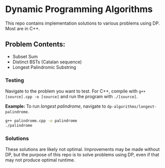 #  Dynamic Programming Algorithms

This repo contains implementation solutions to various problems using DP. Most are in C++.

## Problem Contents:

- Subset Sum
- Distinct BSTs (Catalan sequence)
- Longest Palindromic Substring

### Testing

Navigate to the problem you want to test. For C++, compile with `g++ [source].cpp -o [source]`
and run the program with `./[source]`.

**Example:**
To run *longest palindrome*, navigate to `dp-algorithms/longest-palindrome`.

```bash
g++ palindrome.cpp -o palindrome
./palindrome
```

### Solutions
These solutions are likely not optimal. Improvements may be made without DP, but the
purpose of this repo is to solve problems using DP, even if that may not produce optimal runtime.

